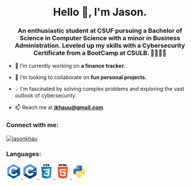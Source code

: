 <h1 align="center">Hello 👋, I'm Jason.</h1>
<h3 align="center">An enthusiastic student at CSUF pursuing a Bachelor of Science in Computer Science with a minor in Business Administration. Leveled up my skills with a Cybersecurity Certificate from a BootCamp at CSULB. 👨‍💻👨‍💼</h3>

- 🔭 I’m currently working on **a finance tracker.**

- 👯 I’m looking to collaborate on **fun personal projects.**
  
- 💡 I'm fascinated by solving complex problems and exploring the vast outlook of cybersecurity. 

- 📫 Reach me at **jkhauu@gmail.com**

<h3 align="left">Connect with me:</h3>
<p align="left">
<a href="https://linkedin.com/in/jasonkhau" target="blank"><img align="center" src="https://raw.githubusercontent.com/rahuldkjain/github-profile-readme-generator/master/src/images/icons/Social/linked-in-alt.svg" alt="jasonkhau" height="30" width="40" /></a>
</p>

<h3 align="left">Languages:</h3>
<p align="left"> <a href="https://www.cprogramming.com/" target="_blank" rel="noreferrer"> <img src="https://raw.githubusercontent.com/devicons/devicon/master/icons/c/c-original.svg" alt="c" width="40" height="40"/> </a> <a href="https://www.w3schools.com/cpp/" target="_blank" rel="noreferrer"> <img src="https://raw.githubusercontent.com/devicons/devicon/master/icons/cplusplus/cplusplus-original.svg" alt="cplusplus" width="40" height="40"/> </a> <a href="https://www.w3schools.com/css/" target="_blank" rel="noreferrer"> <img src="https://raw.githubusercontent.com/devicons/devicon/master/icons/css3/css3-original-wordmark.svg" alt="css3" width="40" height="40"/> </a> <a href="https://www.w3.org/html/" target="_blank" rel="noreferrer"> <img src="https://raw.githubusercontent.com/devicons/devicon/master/icons/html5/html5-original-wordmark.svg" alt="html5" width="40" height="40"/> </a> <a href="https://www.python.org" target="_blank" rel="noreferrer"> <img src="https://raw.githubusercontent.com/devicons/devicon/master/icons/python/python-original.svg" alt="python" width="40" height="40"/> </a> </p>
